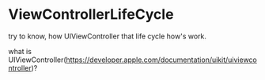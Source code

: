 # ViewControllerLifeCycle

try to know, how UIViewController that life cycle how's work.

what is UIViewController(https://developer.apple.com/documentation/uikit/uiviewcontroller)?
